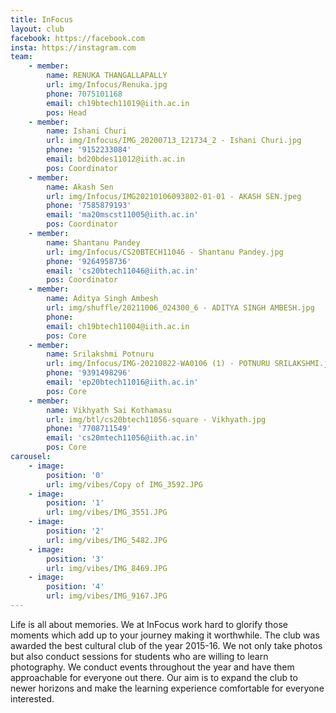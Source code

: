 ```yaml
---
title: InFocus
layout: club
facebook: https://facebook.com
insta: https://instagram.com
team:
    - member:
        name: RENUKA THANGALLAPALLY 
        url: img/Infocus/Renuka.jpg
        phone: 7075101168
        email: ch19btech11019@iith.ac.in
        pos: Head
    - member:
        name: Ishani Churi
        url: img/Infocus/IMG_20200713_121734_2 - Ishani Churi.jpg
        phone: '9152233084'
        email: bd20bdes11012@iith.ac.in
        pos: Coordinator
    - member:
        name: Akash Sen
        url: img/Infocus/IMG20210106093802-01-01 - AKASH SEN.jpeg
        phone: '7585879193'
        email: 'ma20mscst11005@iith.ac.in'
        pos: Coordinator
    - member:
        name: Shantanu Pandey
        url: img/Infocus/CS20BTECH11046 - Shantanu Pandey.jpg
        phone: '9264958736'
        email: 'cs20btech11046@iith.ac.in'
        pos: Coordinator
    - member:
        name: Aditya Singh Ambesh 
        url: img/shuffle/20211006_024300_6 - ADITYA SINGH AMBESH.jpg
        phone: 
        email: ch19btech11004@iith.ac.in
        pos: Core
    - member:
        name: Srilakshmi Potnuru
        url: img/Infocus/IMG-20210822-WA0106 (1) - POTNURU SRILAKSHMI.jpg
        phone: '9391498296'
        email: 'ep20btech11016@iith.ac.in'
        pos: Core
    - member:
        name: Vikhyath Sai Kothamasu
        url: img/btl/cs20btech11056-square - Vikhyath.jpg
        phone: '7708711549'
        email: 'cs20mtech11056@iith.ac.in'
        pos: Core
carousel:
    - image:
        position: '0'
        url: img/vibes/Copy of IMG_3592.JPG
    - image: 
        position: '1'
        url: img/vibes/IMG_3551.JPG
    - image:
        position: '2'
        url: img/vibes/IMG_5482.JPG
    - image: 
        position: '3'
        url: img/vibes/IMG_8469.JPG 
    - image:
        position: '4'
        url: img/vibes/IMG_9167.JPG 
---
```


Life is all about memories. We at InFocus work hard to glorify those moments which add up to your journey making it worthwhile. The club was awarded the best cultural club of the year 2015-16. We not only take photos but also conduct sessions for students who are willing to learn photography. We conduct events throughout the year and have them approachable for everyone out there. Our aim is to expand the club to newer horizons and make the learning experience comfortable for everyone interested.

